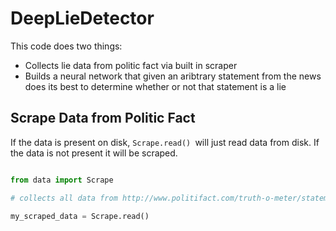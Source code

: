 # DeepLieDetector
This code does two things:

* Collects lie data from politic fact via built in scraper 
* Builds a neural network that given an aribtrary statement from the news does its best to determine whether or not that statement is a lie

## Scrape Data from Politic Fact

If the data is present on disk, `Scrape.read() `will just read data from disk. If the data is not present it will be scraped.

```python

from data import Scrape

# collects all data from http://www.politifact.com/truth-o-meter/statements

my_scraped_data = Scrape.read()

```


